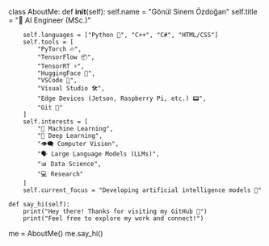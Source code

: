 class AboutMe:
    def __init__(self):
        self.name = "Gönül Sinem Özdoğan"
        self.title = "🤖 AI Engineer (MSc.)"
        
        self.languages = ["Python 🐍", "C++", "C#", "HTML/CSS"]
        self.tools = [
            "PyTorch 🔥", 
            "TensorFlow 📦", 
            "TensorRT ⚡", 
            "HuggingFace 🤗", 
            "VSCode 📝", 
            "Visual Studio 🛠️", 
            "Edge Devices (Jetson, Raspberry Pi, etc.) 📟",
            "Git 🌱"
        ]
        self.interests = [
            "🤖 Machine Learning", 
            "🧠 Deep Learning", 
            "👁️‍🗨️ Computer Vision", 
            "🗣️ Large Language Models (LLMs)", 
            "📊 Data Science",
            "💻 Research"
        ]
        self.current_focus = "Developing artificial intelligence models 🤖"
    
    def say_hi(self):
        print("Hey there! Thanks for visiting my GitHub 👋")
        print("Feel free to explore my work and connect!")

me = AboutMe()
me.say_hi()

